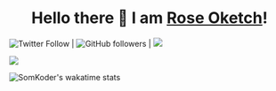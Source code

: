 <h1 align="center">
Hello there 👋 I am <a href="roseoketch.github.io/portfolio/">Rose Oketch</a>!
</h1>

![Twitter Follow](https://img.shields.io/twitter/follow/OketchRose?style=social) | ![GitHub followers](https://img.shields.io/github/followers/Roseoketch?style=social) | ![
](https://img.shields.io/badge/LinkedIn-0077B5?style=for-the-badge&logo=linkedin&logoColor=white)
    <div style="width: 50%;">
        <img src="https://github-readme-stats.vercel.app/api?username=Oketch&theme=gotham&custom_title=SomKoder%20github%20stats" />
    </div>
</div>

![SomKoder's wakatime stats](https://github-readme-stats.vercel.app/api/wakatime?username=Oketch&theme=gotham&layout=compact)
